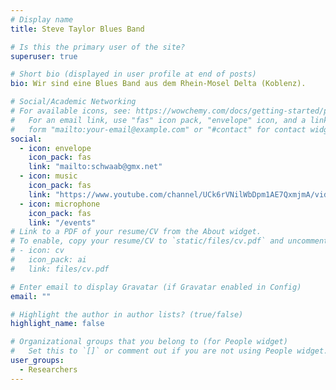 ```yaml
---
# Display name
title: Steve Taylor Blues Band

# Is this the primary user of the site?
superuser: true

# Short bio (displayed in user profile at end of posts)
bio: Wir sind eine Blues Band aus dem Rhein-Mosel Delta (Koblenz).

# Social/Academic Networking
# For available icons, see: https://wowchemy.com/docs/getting-started/page-builder/#icons
#   For an email link, use "fas" icon pack, "envelope" icon, and a link in the
#   form "mailto:your-email@example.com" or "#contact" for contact widget.
social:
  - icon: envelope
    icon_pack: fas
    link: "mailto:schwaab@gmx.net"
  - icon: music
    icon_pack: fas
    link: "https://www.youtube.com/channel/UCk6rVNilWbDpm1AE7QxmjmA/videos"
  - icon: microphone
    icon_pack: fas
    link: "/events"
# Link to a PDF of your resume/CV from the About widget.
# To enable, copy your resume/CV to `static/files/cv.pdf` and uncomment the lines below.
# - icon: cv
#   icon_pack: ai
#   link: files/cv.pdf

# Enter email to display Gravatar (if Gravatar enabled in Config)
email: ""

# Highlight the author in author lists? (true/false)
highlight_name: false

# Organizational groups that you belong to (for People widget)
#   Set this to `[]` or comment out if you are not using People widget.
user_groups:
  - Researchers
---
```

